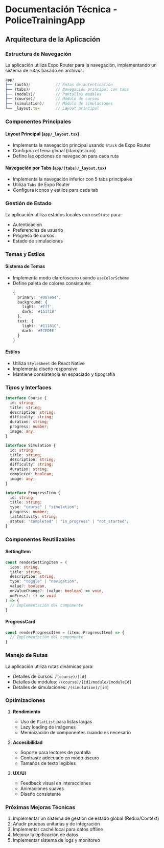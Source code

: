 # Documentación Técnica - PoliceTrainingApp

## Arquitectura de la Aplicación

### Estructura de Navegación

La aplicación utiliza Expo Router para la navegación, implementando un sistema de rutas basado en archivos:

```typescript
app/
├── (auth)/           // Rutas de autenticación
├── (tabs)/           // Navegación principal con tabs
├── (modals)/         // Pantallas modales
├── (course)/         // Módulo de cursos
├── (simulation)/     // Módulo de simulaciones
└── _layout.tsx       // Layout principal
```

### Componentes Principales

#### Layout Principal (`app/_layout.tsx`)
- Implementa la navegación principal usando `Stack` de Expo Router
- Configura el tema global (claro/oscuro)
- Define las opciones de navegación para cada ruta

#### Navegación por Tabs (`app/(tabs)/_layout.tsx`)
- Implementa la navegación inferior con 5 tabs principales
- Utiliza `Tabs` de Expo Router
- Configura iconos y estilos para cada tab

### Gestión de Estado

La aplicación utiliza estados locales con `useState` para:
- Autenticación
- Preferencias de usuario
- Progreso de cursos
- Estado de simulaciones

### Temas y Estilos

#### Sistema de Temas
- Implementa modo claro/oscuro usando `useColorScheme`
- Define paleta de colores consistente:
  ```typescript
  {
    primary: '#0a7ea4',
    background: {
      light: '#fff',
      dark: '#151718'
    },
    text: {
      light: '#11181C',
      dark: '#ECEDEE'
    }
  }
  ```

#### Estilos
- Utiliza `StyleSheet` de React Native
- Implementa diseño responsive
- Mantiene consistencia en espaciado y tipografía

### Tipos y Interfaces

```typescript
interface Course {
  id: string;
  title: string;
  description: string;
  difficulty: string;
  duration: string;
  progress: number;
  image: any;
}

interface Simulation {
  id: string;
  title: string;
  description: string;
  difficulty: string;
  duration: string;
  completed: boolean;
  image: any;
}

interface ProgressItem {
  id: string;
  title: string;
  type: "course" | "simulation";
  progress: number;
  lastActivity: string;
  status: "completed" | "in_progress" | "not_started";
}
```

### Componentes Reutilizables

#### SettingItem
```typescript
const renderSettingItem = (
  icon: string,
  title: string,
  description: string,
  type: "toggle" | "navigation",
  value?: boolean,
  onValueChange?: (value: boolean) => void,
  onPress?: () => void
) => {
  // Implementación del componente
}
```

#### ProgressCard
```typescript
const renderProgressItem = (item: ProgressItem) => {
  // Implementación del componente
}
```

### Manejo de Rutas

La aplicación utiliza rutas dinámicas para:
- Detalles de cursos: `/(course)/[id]`
- Detalles de módulos: `/(course)/[id]/module/[moduleId]`
- Detalles de simulaciones: `/(simulation)/[id]`

### Optimizaciones

1. **Rendimiento**
   - Uso de `FlatList` para listas largas
   - Lazy loading de imágenes
   - Memoización de componentes cuando es necesario

2. **Accesibilidad**
   - Soporte para lectores de pantalla
   - Contraste adecuado en modo oscuro
   - Tamaños de texto legibles

3. **UX/UI**
   - Feedback visual en interacciones
   - Animaciones suaves
   - Diseño consistente

### Próximas Mejoras Técnicas

1. Implementar un sistema de gestión de estado global (Redux/Context)
2. Añadir pruebas unitarias y de integración
3. Implementar caché local para datos offline
4. Mejorar la tipificación de datos
5. Implementar sistema de logs y monitoreo 